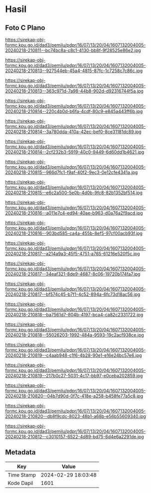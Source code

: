 # Hasil

## Foto C Plano

https://sirekap-obj-formc.kpu.go.id/dad3/pemilu/pdpr/16/07/13/20/04/1607132004005-20240218-210811--bc74bc8a-c8c1-4130-bb8f-9f28525e86e2.jpg

https://sirekap-obj-formc.kpu.go.id/dad3/pemilu/pdpr/16/07/13/20/04/1607132004005-20240218-210813--927544eb-45a4-4815-87fc-1c7258c7c86c.jpg

https://sirekap-obj-formc.kpu.go.id/dad3/pemilu/pdpr/16/07/13/20/04/1607132004005-20240218-210813--363c971d-7a98-44b8-902d-d92316744f5a.jpg

https://sirekap-obj-formc.kpu.go.id/dad3/pemilu/pdpr/16/07/13/20/04/1607132004005-20240218-210814--220c4b0d-b6fa-4cdf-80c9-e845a443ff6b.jpg

https://sirekap-obj-formc.kpu.go.id/dad3/pemilu/pdpr/16/07/13/20/04/1607132004005-20240218-210814--3a780dda-410a-42ec-bef0-8ce31181dc89.jpg

https://sirekap-obj-formc.kpu.go.id/dad3/pemilu/pdpr/16/07/13/20/04/1607132004005-20240218-210814--2cf232b3-5919-40c0-9449-6d60dd1b4621.jpg

https://sirekap-obj-formc.kpu.go.id/dad3/pemilu/pdpr/16/07/13/20/04/1607132004005-20240218-210815--966d7fc1-f9af-40f2-9ec3-0e12cfe4341a.jpg

https://sirekap-obj-formc.kpu.go.id/dad3/pemilu/pdpr/16/07/13/20/04/1607132004005-20240218-210815--e6c2a500-5e0b-4d0b-9fc8-82b1352bf514.jpg

https://sirekap-obj-formc.kpu.go.id/dad3/pemilu/pdpr/16/07/13/20/04/1607132004005-20240218-210816--a011e7c4-ed94-40ae-b963-d0a76a2f9acd.jpg

https://sirekap-obj-formc.kpu.go.id/dad3/pemilu/pdpr/16/07/13/20/04/1607132004005-20240218-210816--903bd585-ca4a-455b-8ef5-97cf00acb93f.jpg

https://sirekap-obj-formc.kpu.go.id/dad3/pemilu/pdpr/16/07/13/20/04/1607132004005-20240218-210817--a214a9a3-45f5-4751-a765-61216e520f5c.jpg

https://sirekap-obj-formc.kpu.go.id/dad3/pemilu/pdpr/16/07/13/20/04/1607132004005-20240218-210817--34eaf321-8de9-4687-8c06-19720b174fa7.jpg

https://sirekap-obj-formc.kpu.go.id/dad3/pemilu/pdpr/16/07/13/20/04/1607132004005-20240218-210817--bf574c45-b7f1-4c52-894a-6fc73d18ac56.jpg

https://sirekap-obj-formc.kpu.go.id/dad3/pemilu/pdpr/16/07/13/20/04/1607132004005-20240218-210818--ba7561d7-804b-4197-bca4-ca82c2331722.jpg

https://sirekap-obj-formc.kpu.go.id/dad3/pemilu/pdpr/16/07/13/20/04/1607132004005-20240218-210818--55026203-1992-484a-9593-19c2acf938ce.jpg

https://sirekap-obj-formc.kpu.go.id/dad3/pemilu/pdpr/16/07/13/20/04/1607132004005-20240218-210819--c4aab948-c1f6-4b28-90e1-e16e24bc57e6.jpg

https://sirekap-obj-formc.kpu.go.id/dad3/pemilu/pdpr/16/07/13/20/04/1607132004005-20240218-210819--217b0c27-5031-4c17-bb97-e0ceba202859.jpg

https://sirekap-obj-formc.kpu.go.id/dad3/pemilu/pdpr/16/07/13/20/04/1607132004005-20240218-210820--04b7d90d-0f7c-418e-a258-b458fe77a5c8.jpg

https://sirekap-obj-formc.kpu.go.id/dad3/pemilu/pdpr/16/07/13/20/04/1607132004005-20240218-210820--db8f9cdc-8023-48b1-a68b-e56b55609340.jpg

https://sirekap-obj-formc.kpu.go.id/dad3/pemilu/pdpr/16/07/13/20/04/1607132004005-20240218-210812--c3010157-6522-4d89-bd75-6d4e6a2291de.jpg


## Metadata

| Key        | Value               |
| ---------- | ------------------- |
| Time Stamp | 2024-02-29 18:03:48 |
| Kode Dapil | 1601                |



